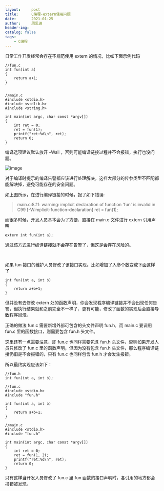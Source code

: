 ```yaml
---
layout:     post
title:      C编程-extern使用问题
date:       2021-01-25
author:     周思进
header-img:	
catalog: false
tags:
    - C编程
---
```


日常工作开发经常会存在不规范使用 extern 的情况，比如下面示例代码


```
//fun.c
int fun(int a)
{
    return a+1;
}


//main.c
#include <stdio.h>
#include <stdlib.h>
#include <string.h>

int main(int argc, char const *argv[])
{
    int ret = 0;
    ret = fun(1);
    printf("ret:%d\n", ret);
    return 0;
}

```

编译选项建议默认放开 -Wall ，否则可能编译链接过程并不会报错，执行也没问题。

![image](https://tva1.sinaimg.cn/large/008eGmZEly1gmz509g7mwj310806iq43.jpg)

对于编译时提示的编译告警都应该进行处理解决，这样大部分的传参类型不匹配都能解决掉，避免可能存在的安全问题。

如上图所示，在进行编译链接的时候，报了如下错误:  
> main.c:8:11: warning: implicit declaration of function 'fun' is invalid in C99
      [-Wimplicit-function-declaration]
    ret = fun(1);

而很多时候，开发人员基本会为了方便，直接在 main.c 文件进行 extern 引用声明


```
extern int fun(int a);
```

通过该方式进行编译链接就不会存在告警了，但这是会存在风险的。

<br/>

如果 fun 接口的维护人员修改了该接口实现，比如增加了入参个数变成下面这样了


```
int fun(int a, int b)
{
    return a+b+1;
}
```

但并没有去修改 extern 处的函数声明，你会发现程序编译链接并不会出现任何告警，但执行结果就和之前完全不一样了，更有可能，修改了函数的实现后会直接导致程序崩溃。


正确的做法 fun.c 需要新增外部可包含的头文件声明 fun.h，而 main.c 要调用 fun.c 里的函数接口，则需要包含 fun.h 头文件。

这里还有一点需要注意，即 fun.c 也同样需要包含 fun.h 头文件，否则如果开发人员只修改了 fun.c 里的函数声明，但因为没有包含 fun.h 头文件，那么程序编译链接仍旧是不会报错的，只有 fun.c 也同样包含 fun.h 才会发生报错。

所以最终实现应该如下：


```
//fun.h
int fun(int a, int b);

//fun.c
#include <stdio.h>
#include "fun.h"

int fun(int a, int b)
{
    return a+b+1;
}

//main.c
#include <stdio.h>
#include "fun.h"

int main(int argc, char const *argv[])
{
    int ret = 0;
    ret = fun(1, 2);
    printf("ret:%d\n", ret);
    return 0;
}

```

只有这样当开发人员修改了 fun.c 里 fun 函数的接口声明时，各引用的地方都会报错被发现。

